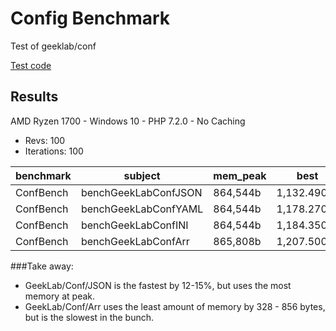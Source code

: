 # Config Benchmark
Test of geeklab/conf

[Test code](/benchmarks/ConfBench.php)

## Results
AMD Ryzen 1700 - Windows 10 - PHP 7.2.0 - No Caching

* Revs: 100
* Iterations: 100

| benchmark | subject              | mem_peak | best        | mean        | mode        | worst       | stdev    | rstdev | diff  |
|-----------|----------------------|----------|-------------|-------------|-------------|-------------|----------|--------|-------|
| ConfBench | benchGeekLabConfJSON | 864,544b | 1,132.490μs | 1,144.733μs | 1,140.776μs | 1,174.410μs | 8.061μs  | 0.70%  | 1.00x |
| ConfBench | benchGeekLabConfYAML | 864,544b | 1,178.270μs | 1,194.247μs | 1,189.033μs | 1,249.700μs | 11.297μs | 0.95%  | 1.04x |
| ConfBench | benchGeekLabConfINI  | 864,544b | 1,184.350μs | 1,200.843μs | 1,195.178μs | 1,333.900μs | 16.564μs | 1.38%  | 1.05x |
| ConfBench | benchGeekLabConfArr  | 865,808b | 1,207.500μs | 1,221.963μs | 1,216.904μs | 1,321.910μs | 13.785μs | 1.13%  | 1.07x |

###Take away:
* GeekLab/Conf/JSON is the fastest by 12-15%, but uses the most memory at peak.
* GeekLab/Conf/Arr uses the least amount of memory by 328 - 856 bytes, but is the slowest in the bunch. 
